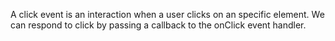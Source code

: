 A click event is an interaction when a user clicks on an specific element.
We can respond to click by passing a callback to the onClick event handler.